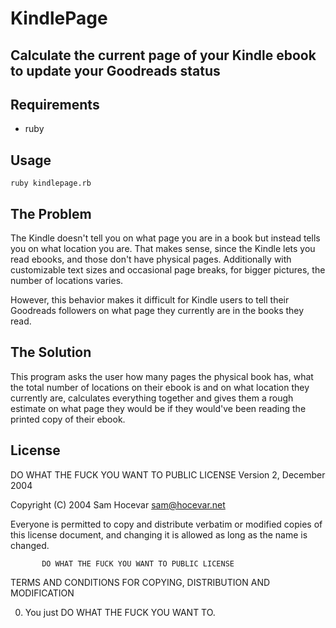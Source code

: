 KindlePage
===

Calculate the current page of your Kindle ebook to update your Goodreads status
---

Requirements
---

* ruby

Usage
---

    ruby kindlepage.rb

The Problem
---

The Kindle doesn't tell you on what page you are in a book but instead tells you on what location you are. That makes sense, since the Kindle lets you read ebooks, and those don't have physical pages. Additionally with customizable text sizes and occasional page breaks, for bigger pictures, the number of locations varies.

However, this behavior makes it difficult for Kindle users to tell their Goodreads followers on what page they currently are in the books they read.

The Solution
---

This program asks the user how many pages the physical book has, what the total number of locations on their ebook is and on what location they currently are, calculates everything together and gives them a rough estimate on what page they would be if they would've been reading the printed copy of their ebook.

License
---
DO WHAT THE FUCK YOU WANT TO PUBLIC LICENSE
                   Version 2, December 2004

Copyright (C) 2004 Sam Hocevar <sam@hocevar.net>

Everyone is permitted to copy and distribute verbatim or modified
copies of this license document, and changing it is allowed as long
as the name is changed.

           DO WHAT THE FUCK YOU WANT TO PUBLIC LICENSE
  TERMS AND CONDITIONS FOR COPYING, DISTRIBUTION AND MODIFICATION

 0. You just DO WHAT THE FUCK YOU WANT TO.